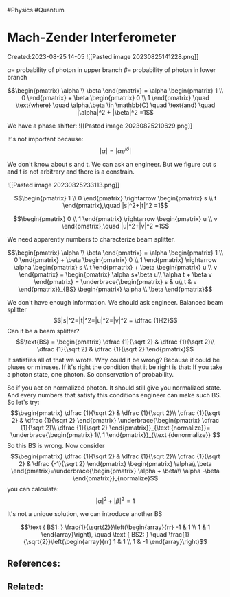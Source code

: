 #Physics #Quantum 

# Mach-Zender Interferometer
Created:2023-08-25 14-05
![[Pasted image 20230825141228.png]]

$\alpha \equiv$ probability of photon in upper branch
$\beta \equiv$ probability of photon in lower branch

$$\begin{pmatrix}
\alpha \\
\beta 
\end{pmatrix} = \alpha \begin{pmatrix}
1 \\
0 
\end{pmatrix} + \beta \begin{pmatrix}
0 \\
1 
\end{pmatrix} \quad \text{where} \quad \alpha,\beta \in \mathbb{C} \quad \text{and} \quad |\alpha|^2 + |\beta|^2 =1$$

We have a phase shifter:
![[Pasted image 20230825210629.png]]

It's not important because:
$$|\alpha| = |\alpha e^{i\delta}|$$


We don't know about s and t. We can ask an engineer. But we figure out s and t is not arbitrary and there is a constrain.

![[Pasted image 20230825233113.png]]

$$\begin{pmatrix}
1 \\
0 
\end{pmatrix} \rightarrow \begin{pmatrix}
s \\
t 
\end{pmatrix},\quad |s|^2+|t|^2 =1$$

$$\begin{pmatrix}
0 \\
1 
\end{pmatrix} \rightarrow \begin{pmatrix}
u \\
v 
\end{pmatrix},\quad |u|^2+|v|^2 =1$$

We need apparently numbers to characterize beam splitter.

$$\begin{pmatrix}
\alpha \\
\beta 
\end{pmatrix} = \alpha \begin{pmatrix}
1 \\
0 
\end{pmatrix} + \beta \begin{pmatrix}
0 \\
1 
\end{pmatrix} \rightarrow \alpha \begin{pmatrix}
s \\
t 
\end{pmatrix} + \beta \begin{pmatrix}
u \\
v 
\end{pmatrix} = \begin{pmatrix}
\alpha s+\beta u\\
\alpha t + \beta v 
\end{pmatrix} = \underbrace{\begin{pmatrix}
s & u\\
t & v
\end{pmatrix}}_{BS} \begin{pmatrix}
\alpha \\
\beta 
\end{pmatrix}$$


We don't have enough information. We should ask engineer. Balanced beam splitter 
$$|s|^2=|t|^2=|u|^2=|v|^2 = \dfrac {1}{2}$$
Can it be a beam splitter?$$\text{BS} = \begin{pmatrix}
\dfrac {1}{\sqrt 2} & \dfrac {1}{\sqrt 2}\\
\dfrac {1}{\sqrt 2} & \dfrac {1}{\sqrt 2}
\end{pmatrix}$$
It satisfies all of that we wrote. Why could it be wrong? Because it could be pluses or minuses. If it's right the condition that it be right is that: If you take a photon state, one photon. So conservation of probability.


So if you act on normalized photon. It should still give you normalized state.
And every numbers that satisfy this conditions engineer can make such BS. So let's try:
$$\begin{pmatrix}
\dfrac {1}{\sqrt 2} & \dfrac {1}{\sqrt 2}\\
\dfrac {1}{\sqrt 2} & \dfrac {1}{\sqrt 2}
\end{pmatrix} \underbrace{\begin{pmatrix}
\dfrac {1}{\sqrt 2}\\
\dfrac {1}{\sqrt 2} 
\end{pmatrix}}_{\text {normalize}}= \underbrace{\begin{pmatrix}
1\\
1 
\end{pmatrix}}_{\text {denormalize}} $$
So this BS is wrong. Now consider
$$\begin{pmatrix}
\dfrac {1}{\sqrt 2} & \dfrac {1}{\sqrt 2}\\
\dfrac {1}{\sqrt 2} & \dfrac {-1}{\sqrt 2}
\end{pmatrix} \begin{pmatrix}
\alpha\\
\beta 
\end{pmatrix}=\underbrace{\begin{pmatrix}
\alpha + \beta\\
\alpha -\beta 
\end{pmatrix}}_{normalize}$$
you can calculate:
$$|\alpha|^2 +|\beta|^2 = 1$$

It's not a unique solution, we can introduce another BS

$$\text { BS1: } \frac{1}{\sqrt{2}}\left(\begin{array}{rr}
-1 & 1 \\
1 & 1
\end{array}\right), \quad \text { BS2: } \quad \frac{1}{\sqrt{2}}\left(\begin{array}{rr}
1 & 1 \\
1 & -1
\end{array}\right)$$
## References:

## Related:



